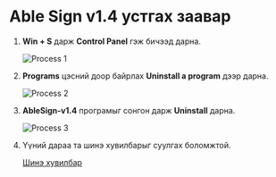 # Able Sign v1.4 устгах заавар

1. **Win + S** дарж **Control Panel** гэж бичээд дарна.

   ![Process 1](able_sign_uninstall1_windows.png)

2. **Programs** цэсний доор байрлах **Uninstall a program** дээр дарна.

   ![Process 2](able_sign_uninstall2_windows.png)

3. **AbleSign-v1.4** програмыг сонгон дарж **Uninstall** дарна.

   ![Process 3](able_sign_uninstall3_windows.png)

4. Үүний дараа та шинэ хувилбарыг суулгах боломжтой.

   [Шинэ хувилбар](README_windows.md)
